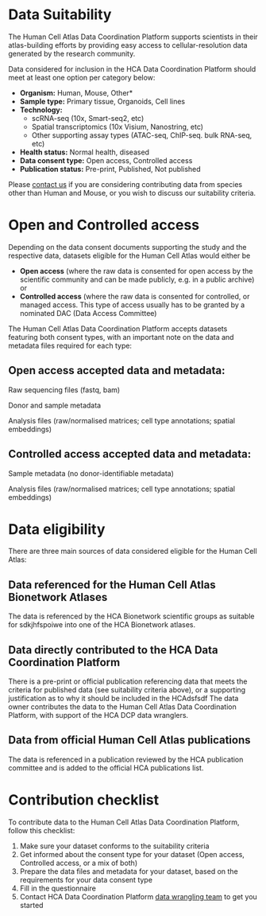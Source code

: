 # Data Suitability
The Human Cell Atlas Data Coordination Platform supports scientists in their atlas-building efforts by providing easy access to cellular-resolution data generated by the research community.

Data considered for inclusion in the HCA Data Coordination Platform should meet at least one option per category below:

* **Organism:** Human, Mouse, Other*
* **Sample type:** Primary tissue, Organoids, Cell lines
* **Technology:**
    * scRNA-seq (10x, Smart-seq2, etc)
    * Spatial transcriptomics (10x Visium, Nanostring, etc)
    * Other supporting assay types (ATAC-seq, ChIP-seq. bulk RNA-seq, etc)
* **Health status:** Normal health, diseased
* **Data consent type:** Open access, Controlled access
* **Publication status:** Pre-print, Published, Not published

Please [contact us](mailto:wrangler-team@data.humancellatlas.org?subject=Non%20Human%20Contribution%20to%20Human%20Cell%20Atlas) if you are considering contributing data from species other than Human and Mouse, or you wish to discuss our suitability criteria.

# Open and Controlled access

Depending on the data consent documents supporting the study and the respective data, datasets eligible for the Human Cell Atlas would either be

* **Open access** (where the raw data is consented for open access by the scientific community and can be made publicly, e.g. in a public archive)
or
* **Controlled access** (where the raw data is consented for controlled, or managed access. This type of access usually has to be granted by a nominated DAC (Data Access Committee)

The Human Cell Atlas Data Coordination Platform accepts datasets featuring both consent types, with an important note on the data and metadata files required for each type:

## Open access accepted data and metadata:

Raw sequencing files (fastq, bam)

Donor and sample metadata

Analysis files (raw/normalised matrices; cell type annotations; spatial embeddings)


## Controlled access accepted data and metadata:

Sample metadata (no donor-identifiable metadata)

Analysis files (raw/normalised matrices; cell type annotations; spatial embeddings)

# Data eligibility

There are three main sources of data considered eligible for the Human Cell Atlas:

## Data referenced for the Human Cell Atlas Bionetwork Atlases

The data is referenced by the HCA Bionetwork scientific groups as suitable for sdkjhfspoiwe into one of the HCA Bionetwork atlases.

## Data directly contributed to the HCA Data Coordination Platform

There is a pre-print or official publication referencing data that meets the criteria for published data (see suitability criteria above), or a supporting justification as to why it should be included in the HCAdsfsdf
The data owner contributes the data to the Human Cell Atlas Data Coordination Platform, with support of the HCA DCP data wranglers.

## Data from official Human Cell Atlas publications

The data is referenced in a publication reviewed by the HCA publication committee and is added to the official HCA publications list.

# Contribution checklist

To contribute data to the Human Cell Atlas Data Coordination Platform, follow this checklist:

1. Make sure your dataset conforms to the suitability criteria
2. Get informed about the consent type for your dataset (Open access, Controlled access, or a mix of both)
3. Prepare the data files and metadata for your dataset, based on the requirements for your data consent type
4. Fill in the questionnaire
5. Contact HCA Data Coordination Platform [data wrangling team](mailto:wrangler-team@data.humancellatlas.org?subject=get%20started%20with%20data%20contribution) to get you started 

